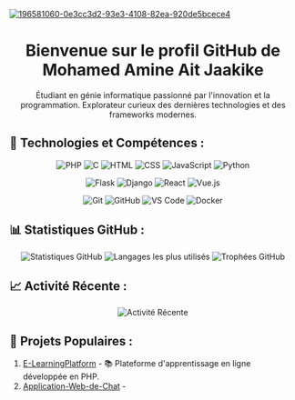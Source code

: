 
   [![196581060-0e3cc3d2-93e3-4108-82ea-920de5bcece4](https://github.com/MohamedAmineAitJaakike/MohamedAmineAitJaakike/assets/156606560/f69f7670-4c18-4caa-8688-b437f501186d)](https://www.bing.com/images/search?view=detailV2&ccid=iPHSLyi6&id=AF735998F56A3CE49305D9A352BB58C37F685C66&thid=OIP.iPHSLyi6GI1txFyroQkLiwAAAA&mediaurl=https%3a%2f%2fy.yarn.co%2f415151da-1a3f-465f-82ea-17c76a906f97_text.gif&cdnurl=https%3a%2f%2fth.bing.com%2fth%2fid%2fR.88f1d22f28ba188d6dc45caba1090b8b%3frik%3dZlxof8NYu1Kj2Q%26pid%3dImgRaw%26r%3d0&exph=226&expw=400&q=196581060-0e3cc3d2-93e3-4108-82ea-920de5bcece4.gif&simid=608007850479469199&FORM=IRPRST&ck=B93EA53BF58829D673E885819B3AC158&selectedIndex=3&itb=0)


<div align="center">
  <h1>Bienvenue sur le profil GitHub de Mohamed Amine Ait Jaakike</h1>
  <p>Étudiant en génie informatique passionné par l'innovation et la programmation. Explorateur curieux des dernières technologies et des frameworks modernes.</p>
</div>

## 🚀 Technologies et Compétences :

<div align="center">
  <p>
    <img src="https://img.shields.io/badge/PHP-777BB4?style=for-the-badge&logo=php&logoColor=white" alt="PHP">
    <img src="https://img.shields.io/badge/C-00599C?style=for-the-badge&logo=c&logoColor=white" alt="C">
    <img src="https://img.shields.io/badge/HTML-239120?style=for-the-badge&logo=html5&logoColor=white" alt="HTML">
    <img src="https://img.shields.io/badge/CSS-1572B6?style=for-the-badge&logo=css3&logoColor=white" alt="CSS">
    <img src="https://img.shields.io/badge/JavaScript-F7DF1E?style=for-the-badge&logo=javascript&logoColor=black" alt="JavaScript">
    <img src="https://img.shields.io/badge/Python-3776AB?style=for-the-badge&logo=python&logoColor=white" alt="Python">
  </p>
  <p>
    <img src="https://img.shields.io/badge/Flask-000000?style=for-the-badge&logo=flask&logoColor=white" alt="Flask">
    <img src="https://img.shields.io/badge/Django-092E20?style=for-the-badge&logo=django&logoColor=white" alt="Django">
    <img src="https://img.shields.io/badge/React-61DAFB?style=for-the-badge&logo=react&logoColor=white" alt="React">
    <img src="https://img.shields.io/badge/Vue.js-4FC08D?style=for-the-badge&logo=vue.js&logoColor=white" alt="Vue.js">
  </p>
  <p>
    <img src="https://img.shields.io/badge/Git-F05032?style=for-the-badge&logo=git&logoColor=white" alt="Git">
    <img src="https://img.shields.io/badge/GitHub-181717?style=for-the-badge&logo=github&logoColor=white" alt="GitHub">
    <img src="https://img.shields.io/badge/VS_Code-007ACC?style=for-the-badge&logo=visual-studio-code&logoColor=white" alt="VS Code">
    <img src="https://img.shields.io/badge/Docker-2496ED?style=for-the-badge&logo=docker&logoColor=white" alt="Docker">
  </p>
</div>

## 📊 Statistiques GitHub :

<div align="center">
  <img src="https://github-readme-stats.vercel.app/api?username=MohamedAmineAitJaakike&show_icons=true&theme=radical" alt="Statistiques GitHub">
  <img src="https://github-readme-stats.vercel.app/api/top-langs/?username=MohamedAmineAitJaakike&layout=compact&theme=radical" alt="Langages les plus utilisés">
  <img src="https://github-profile-trophy.vercel.app/?username=MohamedAmineAitJaakike&theme=dracula" alt="Trophées GitHub">
</div>

## 📈 Activité Récente :

<div align="center">
  <img src="https://github-readme-stats.vercel.app/api/wakatime?username=MohamedAmineAitJaakike&theme=radical" alt="Activité Récente">
</div>

## 💼 Projets Populaires :

1. [E-LearningPlatform](lien_vers_e-learning_platform) - 📚 Plateforme d'apprentissage en ligne développée en PHP.
2. [Application-Web-de-Chat](lien_vers_application_web_de_chat) -
